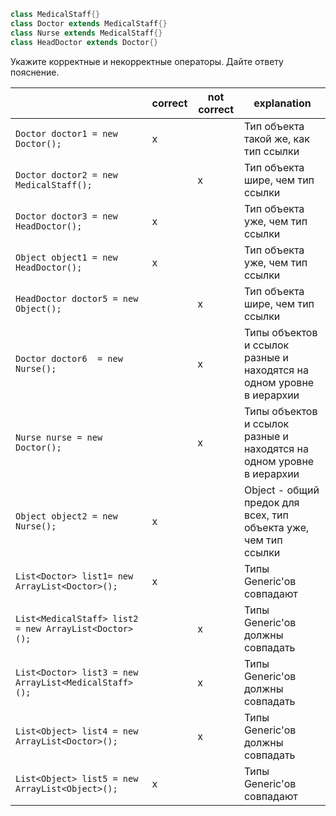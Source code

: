```java
class MedicalStaff{}
class Doctor extends MedicalStaff{}
class Nurse extends MedicalStaff{}
class HeadDoctor extends Doctor{}
```

Укажите корректные и некорректные операторы. Дайте ответу пояснение.

|  | correct | not correct | explanation |
|------- | ------- | ---- | -------- |
|	`Doctor doctor1 = new Doctor();`| x | | Тип объекта такой же, как тип ссылки | 
|	`Doctor doctor2 = new MedicalStaff();`| | x | Тип объекта шире, чем тип ссылки| 
|	`Doctor doctor3 = new HeadDoctor(); `	| x | | Тип объекта уже, чем тип ссылки| 
|	`Object object1 = new HeadDoctor();	`| x | | Тип объекта уже, чем тип ссылки| 
| `HeadDoctor doctor5 = new Object();	`|| x| Тип объекта шире, чем тип ссылки| 
| `Doctor doctor6  = new Nurse();`	|| x| Типы объектов и ссылок разные и находятся на одном уровне в иерархии | 
| `Nurse nurse = new Doctor();` || x | Типы объектов и ссылок разные и находятся на одном уровне в иерархии| 
| `Object object2 = new Nurse();` |x| | Object - общий предок для всех, тип объекта уже, чем тип ссылки | 
| `List<Doctor> list1= new ArrayList<Doctor>();`|x| | Типы Generic'ов совпадают | 
| `List<MedicalStaff> list2 = new ArrayList<Doctor>();`||x | Типы Generic'ов должны совпадать| 
| `List<Doctor> list3 = new ArrayList<MedicalStaff>();`||x |Типы Generic'ов должны совпадать | 
| `List<Object> list4 = new ArrayList<Doctor>();	`||x |Типы Generic'ов должны совпадать | 
| `List<Object> list5 = new ArrayList<Object>();	`|x| | Типы Generic'ов совпадают| 
